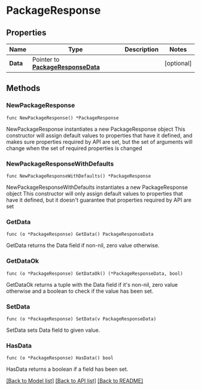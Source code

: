 # PackageResponse

## Properties

Name | Type | Description | Notes
------------ | ------------- | ------------- | -------------
**Data** | Pointer to [**PackageResponseData**](PackageResponseData.md) |  | [optional] 

## Methods

### NewPackageResponse

`func NewPackageResponse() *PackageResponse`

NewPackageResponse instantiates a new PackageResponse object
This constructor will assign default values to properties that have it defined,
and makes sure properties required by API are set, but the set of arguments
will change when the set of required properties is changed

### NewPackageResponseWithDefaults

`func NewPackageResponseWithDefaults() *PackageResponse`

NewPackageResponseWithDefaults instantiates a new PackageResponse object
This constructor will only assign default values to properties that have it defined,
but it doesn't guarantee that properties required by API are set

### GetData

`func (o *PackageResponse) GetData() PackageResponseData`

GetData returns the Data field if non-nil, zero value otherwise.

### GetDataOk

`func (o *PackageResponse) GetDataOk() (*PackageResponseData, bool)`

GetDataOk returns a tuple with the Data field if it's non-nil, zero value otherwise
and a boolean to check if the value has been set.

### SetData

`func (o *PackageResponse) SetData(v PackageResponseData)`

SetData sets Data field to given value.

### HasData

`func (o *PackageResponse) HasData() bool`

HasData returns a boolean if a field has been set.


[[Back to Model list]](../README.md#documentation-for-models) [[Back to API list]](../README.md#documentation-for-api-endpoints) [[Back to README]](../README.md)


